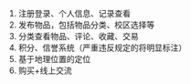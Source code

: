 1. 注册登录、个人信息、记录查看
2. 发布物品，包括物品分类、校区选择等
3. 分类查看物品、评论、收藏、交易
4. 积分、信誉系统（严重违反规定的将明显标注）
5. 基于地理位置的定位
6. 购买+线上交流

